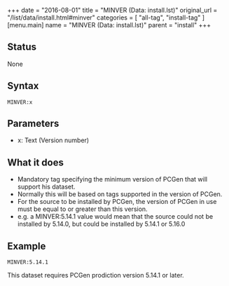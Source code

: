 +++
date = "2016-08-01"
title = "MINVER (Data: install.lst)"
original_url = "/list/data/install.html#minver"
categories = [ "all-tag", "install-tag" ]
[menu.main]
    name = "MINVER (Data: install.lst)"
    parent = "install"
+++

## Status

None

## Syntax

`MINVER:x`

## Parameters

-   x: Text (Version number)



<span id="minver"></span>

What it does
------------

-   Mandatory tag specifying the minimum version of PCGen that will
    support his dataset.
-   Normally this will be based on tags supported in the version
    of PCGen.
-   For the source to be installed by PCGen, the version of PCGen in use
    must be equal to or greater than this version.
-   e.g. a MINVER:5.14.1 value would mean that the source could not be
    installed by 5.14.0, but could be installed by 5.14.1 or 5.16.0

Example
-------

`MINVER:5.14.1`

This dataset requires PCGen prodiction version 5.14.1 or later.

